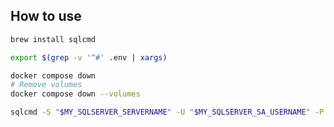 ## How to use

```sh
brew install sqlcmd
```

```sh
export $(grep -v '^#' .env | xargs)
```

```sh
docker compose down
# Remove volumes
docker compose down --volumes
```

```sh
sqlcmd -S "$MY_SQLSERVER_SERVERNAME" -U "$MY_SQLSERVER_SA_USERNAME" -P "$MY_SQLSERVER_SA_PASSWORD" -d "$MY_SQLSERVER_DATABASE" -i <filepath>
```

